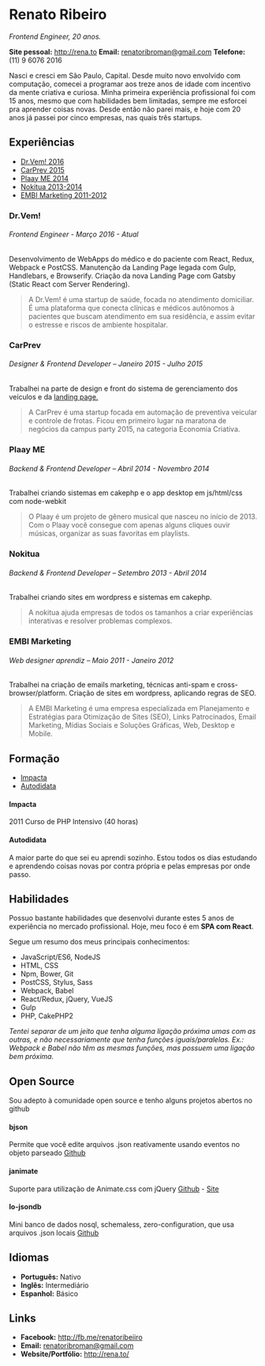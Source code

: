 # Renato Ribeiro
*Frontend Engineer, 20 anos.*

**Site pessoal:** http://rena.to
**Email:** renatoribroman@gmail.com
**Telefone:** (11) 9 6076 2016

Nasci e cresci em São Paulo, Capital. Desde muito novo envolvido com computação, comecei a programar aos treze anos de idade com incentivo da mente criativa e curiosa.
Minha primeira experiência profissional foi com 15 anos, mesmo que com habilidades bem limitadas, sempre me esforcei pra aprender coisas novas. Desde então não parei mais, e hoje com 20 anos já passei por cinco empresas, nas quais três startups.

## Experiências

* [Dr.Vem! 2016](/#drvem)
* [CarPrev 2015](/#carprev)
* [Plaay ME 2014](/#plaay-me)
* [Nokitua 2013-2014](/#nokitua)
* [EMBI Marketing 2011-2012](/#embi-marketing)

### Dr.Vem!
###### Frontend Engineer - Março 2016 - *Atual*

Desenvolvimento de WebApps do médico e do paciente com React, Redux, Webpack e PostCSS.
Manutenção da Landing Page legada com Gulp, Handlebars, e Browserify.
Criação da nova Landing Page com Gatsby (Static React com Server Rendering).

> A Dr.Vem! é uma startup de saúde, focada no atendimento domiciliar.
> É uma plataforma que conecta clínicas e médicos autônomos à pacientes que buscam atendimento em sua residência, e assim evitar o estresse e riscos de ambiente hospitalar.

### CarPrev
###### Designer & Frontend Developer – Janeiro 2015 - Julho 2015

Trabalhei na parte de design e front do sistema de gerenciamento dos veículos e da [landing page.](http://carprev.com.br)

> A CarPrev é uma startup focada em automação de preventiva veicular e controle de frotas.
> Ficou em primeiro lugar na maratona de negócios da campus party 2015, na categoria Economia Criativa.

### Plaay ME
###### Backend & Frontend Developer – Abril 2014 - Novembro 2014

Trabalhei criando sistemas em cakephp e o app desktop em js/html/css com node-webkit

> O Plaay é um projeto de gênero musical que nasceu no início de 2013.
> Com o Plaay você consegue com apenas alguns cliques ouvir músicas, organizar as suas favoritas em playlists.

### Nokitua
###### Backend & Frontend Developer – Setembro 2013 - Abril 2014

Trabalhei criando sites em wordpress e sistemas em cakephp.

> A nokitua ajuda empresas de todos os tamanhos a criar experiências interativas e resolver problemas complexos.

### EMBI Marketing
###### Web designer aprendiz – Maio 2011 - Janeiro 2012

Trabalhei na criação de emails marketing, técnicas anti-spam e cross-browser/platform.
Criação de sites em wordpress, aplicando regras de SEO.

> A EMBI Marketing é uma empresa especializada em Planejamento e Estratégias para Otimização de Sites (SEO),
> Links Patrocinados, Email Marketing, Mídias Sociais e Soluções Gráficas, Web, Desktop e Mobile.

## Formação

* [Impacta](/#impacta)
* [Autodidata](/#autodidata)

#### Impacta
2011
Curso de PHP Intensivo (40 horas)

#### Autodidata
A maior parte do que sei eu aprendi sozinho.
Estou todos os dias estudando e aprendendo coisas novas por contra própria e pelas empresas por onde passo.

## Habilidades

Possuo bastante habilidades que desenvolvi durante estes 5 anos de experiência no mercado profissional.
Hoje, meu foco é em **SPA com React**.

Segue um resumo dos meus principais conhecimentos:

* JavaScript/ES6, NodeJS
* HTML, CSS
* Npm, Bower, Git
* PostCSS, Stylus, Sass
* Webpack, Babel
* React/Redux, jQuery, VueJS
* Gulp
* PHP, CakePHP2

*Tentei separar de um jeito que tenha alguma ligação próxima umas com as outras, e não necessariamente que tenha funções iguais/paralelas. Ex.: Webpack e Babel não têm as mesmas funções, mas possuem uma ligação bem próxima.*

## Open Source

Sou adepto à comunidade open source e tenho alguns projetos abertos no github

#### bjson
Permite que você edite arquivos .json reativamente usando eventos no objeto parseado
[Github](http://github.com/renatorib/bjson)

#### janimate
Suporte para utilização de Animate.css com jQuery
[Github](http://github.com/renatorib/janimate) -
[Site](http://renatorib.github.io/janimate)

#### lo-jsondb
Mini banco de dados nosql, schemaless, zero-configuration, que usa arquivos .json locais
[Github](http://github.com/renatorib/lo-jsondb)

## Idiomas

* **Português:** Nativo
* **Inglês:** Intermediário
* **Espanhol:** Básico

## Links

* **Facebook:** http://fb.me/renatoribeiiro
* **Email:** renatoribroman@gmail.com
* **Website/Portfólio:** http://rena.to/
